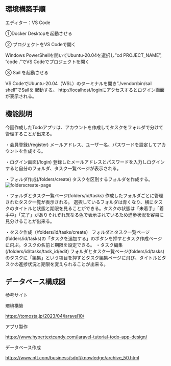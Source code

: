 ## 環境構築手順

エディター：VS Code

①Docker Desktopを起動させる

②	プロジェクトをVS Codeで開く

Windows PowerShellを開いてUbuntu-20.04を選択し”cd PROJECT_NAME”, ”code .”でVS Codeでプロジェクトを開く

③	Sail を起動させる

VS CodeでUbuntu-20.04（WSL）のターミナルを開き”./vendor/bin/sail shell”でSailを 起動する。
http://localhost/loginにアクセスするとログイン画面が表示される。

## 機能説明
今回作成したTodoアプリは、アカウントを作成してタスクをフォルダで分けて管理することが出来る。

・会員登録(/register)
メールアドレス、ユーザー名、パスワードを設定してアカウントを作成する。
 


・ログイン画面(/login)
登録したメールアドレスとパスワードを入力しログインすると自分のフォルダ、タスク一覧ページが表示される。
 
・フォルダ作成(/folders/create)
タスクを区別するフォルダを作成する。 
![folderscreate-page](https://github.com/yvvka/PROJECT_NAME/assets/96856462/6553c880-72e1-4095-a40f-6486cd64b669)





・フォルダとタスク一覧ページ(folders/id/tasks)
作成したフォルダごとに管理されたタスク一覧が表示される。
選択しているフォルダは青くなり、横にタスクのタイトルと状態と期限を見ることができる。タスクの状態は「未着手」「着手中」「完了」がありそれぞれ異なる色で表示されているため進歩状況を容易に見分けることが出来る。

  




・タスク作成（/folders/id/tasks/create）
フォルダとタスク一覧ページ(folders/id/tasks)の「タスクを追加する」のボタンを押すとタスク作成ページに飛ぶ。タスクの名前と期限を設定できる。 
・タスク編集(/folders/id/tasks/task_id/edit)
フォルダとタスク一覧ページ(folders/id/tasks)のタスクに「編集」という項目を押すとタスク編集ページに飛び、タイトルとタスクの進捗状況と期限を変えられることが出来る。 



## データベース構成図














参考サイト

環境構築

https://tomosta.jp/2023/04/laravel10/

アプリ製作

https://www.hypertextcandy.com/laravel-tutorial-todo-app-design/

データベース作成

https://www.ntt.com/business/sdpf/knowledge/archive_50.html


